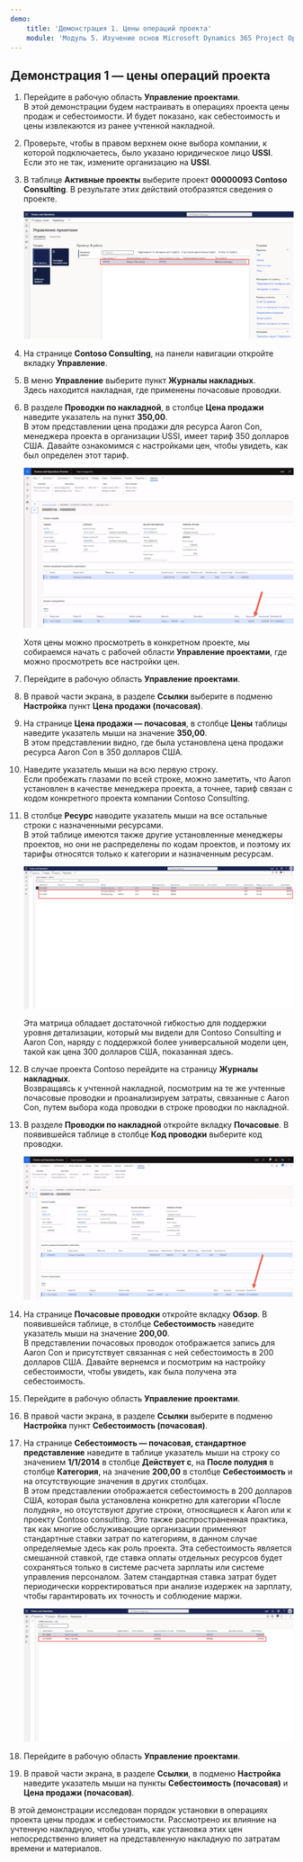 ```yaml
---
demo:
    title: 'Демонстрация 1. Цены операций проекта'
    module: 'Модуль 5. Изучение основ Microsoft Dynamics 365 Project Operations'
---
```


## Демонстрация 1 — цены операций проекта

1. Перейдите в рабочую область **Управление проектами**.  
    В этой демонстрации будем настраивать в операциях проекта цены продаж и себестоимости. И будет показано, как себестоимость и цены извлекаются из ранее учтенной накладной.

1. Проверьте, чтобы в правом верхнем окне выбора компании, к которой подключаетесь, было указано юридическое лицо **USSI**.  
    Если это не так, измените организацию на **USSI**.

1. В таблице **Активные проекты** выберите проект **00000093 Contoso Consulting**. В результате этих действий отобразятся сведения о проекте.

    ![Снимок экрана рабочей области управления проектами с выделенным проектом Contoso Consulting в таблице «Активные проекты».](./media/projops_prices_1_selecting_contoso_consulting.png)

1. На странице **Contoso Consulting**, на панели навигации откройте вкладку **Управление**.

1. В меню **Управление** выберите пункт **Журналы накладных**.  
    Здесь находится накладная, где применены почасовые проводки.

1. В разделе **Проводки по накладной**, в столбце **Цена продажи** наведите указатель на пункт **350,00**.  
    В этом представлении цена продажи для ресурса Aaron Con, менеджера проекта в организации USSI, имеет тариф 350 долларов США. Давайте ознакомимся с настройками цен, чтобы увидеть, как был определен этот тариф.

    ![Снимок экрана журнала накладных с выделенным значением 350 в столбце цены продажи.](./media/projops_prices_2_point_to_350.png)  

    Хотя цены можно просмотреть в конкретном проекте, мы собираемся начать с рабочей области **Управление проектами**, где можно просмотреть все настройки цен.

1. Перейдите в рабочую область **Управление проектами**.

1. В правой части экрана, в разделе **Ссылки** выберите в подменю **Настройка** пункт **Цена продажи (почасовая)**.

1. На странице **Цена продажи — почасовая**, в столбце **Цены** таблицы наведите указатель мыши на значение **350,00**.  
В этом представлении видно, где была установлена цена продажи ресурса Aaron Con в 350 долларов США.

1. Наведите указатель мыши на всю первую строку.  
    Если пробежать глазами по всей строке, можно заметить, что Aaron установлен в качестве менеджера проекта, а точнее, тариф связан с кодом конкретного проекта компании Contoso Consulting.

1. В столбце **Ресурс** наводите указатель мыши на все остальные строки с назначенными ресурсами.  
    В этой таблице имеются также другие установленные менеджеры проектов, но они не распределены по кодам проектов, и поэтому их тарифы относятся только к категории и назначенным ресурсам.

    ![Снимок экрана цены продажи — страница почасовых проводок с выделенными в таблице всеми строками с назначенными ресурсами.](./media/projops_prices_3_resources_table.png)  

    Эта матрица обладает достаточной гибкостью для поддержки уровня детализации, который мы видели для Contoso Consulting и Aaron Con, наряду с поддержкой более универсальной модели цен, такой как цена 300 долларов США, показанная здесь.

1. В случае проекта Contoso перейдите на страницу **Журналы накладных**.  
    Возвращаясь к учтенной накладной, посмотрим на те же учтенные почасовые проводки и проанализируем затраты, связанные с Aaron Con, путем выбора кода проводки в строке проводки по накладной.

1. В разделе **Проводки по накладной** откройте вкладку **Почасовые**. В появившейся таблице в столбце **Код проводки** выберите код проводки.

    ![Снимок экрана со страницей журнала проводок, в котором выделен столбец кодов проводок.](./media/projops_prices_4_select_a_transaction_id.png)

1. На странице **Почасовые проводки** откройте вкладку **Обзор**. В появившейся таблице, в столбце **Себестоимость** наведите указатель мыши на значение **200,00**.  
    В представлении почасовых проводок отображается запись для Aaron Con и присутствует связанная с ней себестоимость в 200 долларов США. Давайте вернемся и посмотрим на настройку себестоимости, чтобы увидеть, как была получена эта себестоимость.

1. Перейдите в рабочую область **Управление проектами**.

1. В правой части экрана, в разделе **Ссылки** выберите в подменю **Настройка** пункт **Себестоимость (почасовая)**.

1. На странице **Себестоимость — почасовая, стандартное представление** наведите в таблице указатель мыши на строку со значением **1/1/2014** в столбце **Действует с**, на **После полудня** в столбце **Категория**, на значение **200,00** в столбце **Себестоимость** и на отсутствующие значения в других столбцах.  
    В этом представлении отображается себестоимость в 200 долларов США, которая была установлена конкретно для категории «После полудня», но отсутствуют другие строки, относящиеся к Aaron или к проекту Contoso consulting. Это также распространенная практика, так как многие обслуживающие организации применяют стандартные ставки затрат по категориям, в данном случае определяемые здесь как роль проекта. Эта себестоимость является смешанной ставкой, где ставка оплаты отдельных ресурсов будет сохраняться только в системе расчета зарплаты или системе управления персоналом. Затем стандартная ставка затрат будет периодически корректироваться при анализе издержек на зарплату, чтобы гарантировать их точность и соблюдение маржи.

    ![Снимок экрана себестоимости — таблица почасовых проводок с выделенной строкой для цен категории «После полудня».](./media/projops_prices_5_cost_price_hour_table.png)

1. Перейдите в рабочую область **Управление проектами**.

1. В правой части экрана, в разделе **Ссылки**, в подменю **Настройка** наведите указатель мыши на пункты **Себестоимость (почасовая)** и **Цена продажи (почасовая)**.  

В этой демонстрации исследован порядок установки в операциях проекта цены продаж и себестоимости. Рассмотрено их влияние на учтенную накладную, чтобы узнать, как установка этих цен непосредственно влияет на представленную накладную по затратам времени и материалов.
